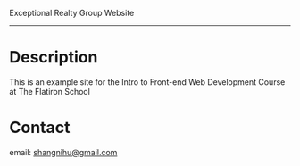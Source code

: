 Exceptional Realty Group Website

---

# Description

This is an example site for the Intro to Front-end Web Development Course at The Flatiron School

# Contact

email: shangnihu@gmail.com
